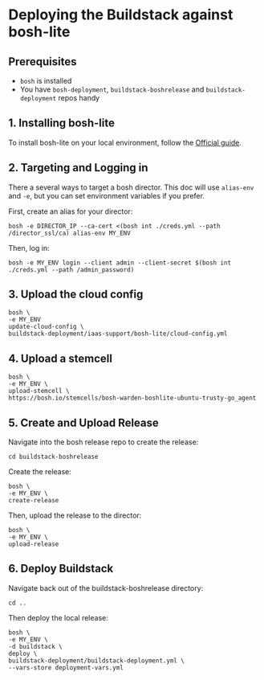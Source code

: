 # Deploying the Buildstack against bosh-lite

## Prerequisites

- `bosh` is installed
- You have `bosh-deployment`, `buildstack-boshrelease` and `buildstack-deployment` repos handy

## 1. Installing bosh-lite
To install bosh-lite on your local environment, follow the [Official guide](https://bosh.io/docs/bosh-lite.html#install).

## 2. Targeting and Logging in

There a several ways to target a bosh director.
This doc will use `alias-env` and `-e`,
but you can set environment variables if you prefer.

First, create an alias for your director:
```
bosh -e DIRECTOR_IP --ca-cert <(bosh int ./creds.yml --path /director_ssl/ca) alias-env MY_ENV
```

Then, log in:
```
bosh -e MY_ENV login --client admin --client-secret $(bosh int ./creds.yml --path /admin_password)
```

## 3. Upload the cloud config

```
bosh \
-e MY_ENV
update-cloud-config \
buildstack-deployment/iaas-support/bosh-lite/cloud-config.yml
```

## 4. Upload a stemcell
```
bosh \
-e MY_ENV \
upload-stemcell \
https://bosh.io/stemcells/bosh-warden-boshlite-ubuntu-trusty-go_agent
```

## 5. Create and Upload Release
Navigate into the bosh release repo to create the release:
```
cd buildstack-boshrelease
```
Create the release:
```
bosh \
-e MY_ENV \
create-release
```
Then, upload the release to the director:
```
bosh \
-e MY_ENV \
upload-release
```

## 6. Deploy Buildstack
Navigate back out of the buildstack-boshrelease directory:
```
cd ..
```
Then deploy the local release:
```
bosh \
-e MY_ENV \
-d buildstack \
deploy \
buildstack-deployment/buildstack-deployment.yml \
--vars-store deployment-vars.yml 
```
